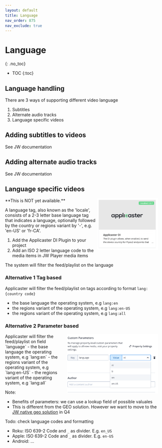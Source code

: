 ```yaml
---
layout: default
title: Language
nav_order: 875
nav_exclude: true
---
```

# Language
{: .no_toc}

- TOC
{:toc}

## Language handling
There are 3 ways of supporting different video language
1. Subtitles
2. Alternate audio tracks 
3. Language specific videos

## Adding subtitles to videos
See JW documentation

## Adding alternate audio tracks 
See JW documentation

## Language specific videos
<img align="right" src="./img/applicaster-di-plugin.png" width="200">
**This is NOT yet available.**

A language tag, also known as the 'locale', consists of a 2-3 letter base language tag that indicates a language, optionally followed by the country or regions variant by '-', e.g. 'en-US' or 'fr-CA'. 

1. Add the Applicaster DI Plugin to your project
1. Add an ISO 2 letter language  code to the media items in JW Player media items 

The system will filter the feed/playlist on the language

### Alternative 1 Tag based
Applicaster will filter the feed/playlist on tags according to format `lang:{country code}`
- the base language the operating system, e.g `lang:en`
- the regions variant of the operating system, e.g `lang:en-US`
- the regions variant of the operating system, e.g `lang:all`

### Alternative 2 Parameter based
<img align="right" src="./img/language-selection.png" width="300">
Applicaster will filter the feed/playlist on field `language`
- the base language the operating system, e.g `lang:en`
- the regions variant of the operating system, e.g `lang:en-US`
- the regions variant of the operating system, e.g `lang:all`

Note:
- Benefits of parameters: we can use a lookup field of possible valuales 
- This is different from the GEO solution. However we want to move to the [JW native geo solution](https://support.jwplayer.com/articles/set-geoblocking-rules-for-videos) in Q4

Todo: check language codes and formatting
- Roku: ISO 639-2 Code and `_` as divider. E.g. `en_US`
- Apple: ISO 639-2 Code and `_` as divider. E.g. `en-US`
- Android: ...

